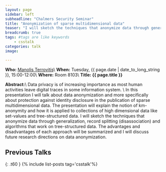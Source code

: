 ```yaml
---
layout: page
sidebar: left
subheadline: "Chalmers Security Seminar"
title: "Anonymization of sparse multidimensional data"
teaser: "I will sketch the techniques that anonymize data through generalization, record splitting (disassociation) and algorithms that work on tree-structured data."
breadcrumb: true
tags: #tags are like keywords
    - csstalk
categories: talk
image:

---
```

**Who:** [Manolis Terrovitis](http://web.imis.athena-innovation.gr/~mter/)\\
**When:**  Tuesday, {{ page.date | date_to_long_string }}, 15:00-12:00\\
**Where:** Room 8103\\
**Title: {{ page.title }}**


**Abstract:**\\
Data privacy is of increasing importance as most human activities leave digital traces in some information system. \\
In this presentation I will talk about data anonymization and more specifically about protection against identity disclosure in the publication of sparse multidimensional data. 
The presentation will explain the notion of km-anonymity and how it is applied to collections of high dimensional data like set-values and tree-structured data. 
I will sketch the techniques that anonymize data through generalization, record splitting (disassociation) and algorithms that work on tree-structured data. 
The advantages and disadvantages of each approach will be summarized and I will discuss future research directions on data anonymization.

## Previous Talks
{: .t60 }
{% include list-posts tag='csstalk'%}
